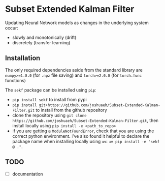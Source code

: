 # Subset Extended Kalman Filter

Updating Neural Network models as changes in the underlying system occur:

- slowly and monotonically (drift)
- discretely (transfer learning)

## Installation

The only required dependencies aside from the standard library are `numpy>=1.8.0` (for `.npz` file saving) and `torch>=2.0.0` (for `torch.func` functions)

The `sekf` package can be installed using `pip`:

- `pip install sekf` to install from pypi
- `pip install git+https://github.com/joshuaeh/Subset-Extended-Kalman-Filter.git` to install from the github repository
- clone the repository using `git clone https://github.com/joshuaeh/Subset-Extended-Kalman-Filter.git`, then install locally using `pip install -e <path_to_repo>`
- If you are getting a `ModuleNotFoundError`, check that you are using the correct python environment. I've also found it helpful to declare the package name when installing locally using `uv`: `uv pip install -e "sekf @ ."`.  

## TODO

- [ ] documentation
